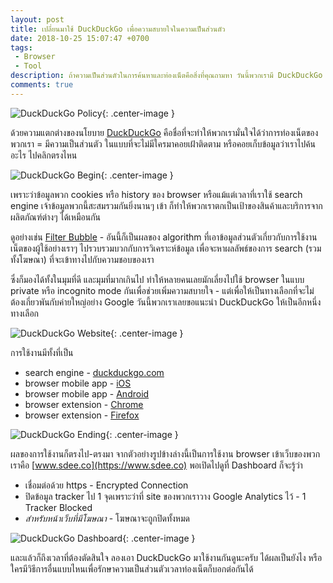 ```yaml
---
layout: post
title: เปลี่ยนมาใช้ DuckDuckGo เพื่อความสบายใจในความเป็นส่วนตัว
date: 2018-10-25 15:07:47 +0700
tags:
 - Browser
 - Tool
description: ถ้าความเป็นส่วนตัวในการค้นหาและท่องเน็ตคือสิ่งที่คุณถามหา วันนี้พวกเรามี DuckDuckGo มาแนะนำ
comments: true
---
```

![DuckDuckGo Policy](https://res.cloudinary.com/sdees-reallife/image/upload/c_scale,w_600/v1540472335/Screenshot_2018-10-25_DuckDuckGo_Privacy.png){: .center-image }

ด้วยความแตกต่างของนโยบาย [DuckDuckGo](https://duckduckgo.com/privacy) คือชื่อที่จะทำให้พวกเรามั่นใจได้ว่าการท่องเน็ตของพวกเรา = มีความเป็นส่วนตัว ในแบบที่จะไม่มีใครมาคอยเฝ้าติดตาม หรือคอยเก็บข้อมูลว่าเราไปค้นอะไร ไปคลิกตรงไหน

![DuckDuckGo Begin](https://res.cloudinary.com/sdees-reallife/image/upload/c_scale,w_600/v1540455500/DuckDuckGo_Browser_Extension_Mobile_App.png){: .center-image }

เพราะว่าข้อมูลพวก cookies หรือ history ของ browser หรือแม้แต่เวลาที่เราใช้ search engine เจ้าข้อมูลพวกนี้สะสมรวมกันยิ่งนานๆ เข้า ก็ทำให้พวกเราตกเป็นเป้าของสินค้าและบริการจากผลิตภัณฑ์ต่างๆ ได้เหมือนกัน

ดูอย่างเช่น [Filter Bubble](https://en.wikipedia.org/wiki/Filter_bubble) - อันนี้ก็เป็นผลของ algorithm ที่เอาข้อมูลส่วนตัวเกี่ยวกับการใช้งานเน็ตของผู้ใช้อย่างเราๆ ไปรวบรวมบวกกับการวิเคราะห์ข้อมูล เพื่อจะหาผลลัพธ์ของการ search (รวมทั้งโฆษณา) ที่จะเข้าทางไปกับความชอบของเรา

ซึ่งก็มองได้ทั้งในมุมที่ดี และมุมที่มากเกินไป ทำให้หลายคนเลยมักเลี่ยงไปใช้ browser ในแบบ private หรือ incognito mode กันเพื่อช่วยเพิ่มความสบายใจ - แต่เพื่อให้เป็นทางเลือกที่จะไม่ต้องเกี่ยวพันกับค่ายใหญ่อย่าง Google วันนี้พวกเราเลยขอแนะนำ DuckDuckGo ให้เป็นอีกหนึ่งทางเลือก

![DuckDuckGo Website](https://res.cloudinary.com/sdees-reallife/image/upload/c_scale,w_600/v1540471375/Screenshot_2018-10-25_DuckDuckGo_Privacy_simplified.png){: .center-image }

การใช้งานมีทั้งที่เป็น
* search engine - [duckduckgo.com](https://duckduckgo.com/)
* browser mobile app - [iOS](https://itunes.apple.com/us/app/duckduckgo-search-stories/id663592361?mt=8)
* browser mobile app - [Android](https://play.google.com/store/apps/details?id=com.duckduckgo.mobile.android)
* browser extension - [Chrome](https://chrome.google.com/webstore/detail/duckduckgo-privacy-essent/bkdgflcldnnnapblkhphbgpggdiikppg)
* browser extension - [Firefox](https://addons.mozilla.org/en-US/firefox/addon/duckduckgo-for-firefox/)

![DuckDuckGo Ending](https://res.cloudinary.com/sdees-reallife/image/upload/c_scale,w_400/v1540458660/Screenshot_20181025-150303.png){: .center-image }

ผลของการใช้งานก็ตรงไป-ตรงมา จากตัวอย่างรูปข้างล่างนี้เป็นการใช้งาน browser เข้าเว็บของพวกเราคือ [www.sdee.co](https://www.sdee.co) พอเปิดไปดูที่ Dashboard ก็จะรู้ว่า
* เชื่อมต่อด้วย https - Encrypted Connection
* ปิดข้อมูล tracker ไป 1 จุดเพราะว่าที่ site ของพวกเราวาง Google Analytics ไว้ - 1 Tracker Blocked
* *สำหรับหน้าเว็บที่มีโฆษณา* - โฆษณาจะถูกปิดทั้งหมด

![DuckDuckGo Dashboard](https://res.cloudinary.com/sdees-reallife/image/upload/c_scale,w_400/v1540472590/Screenshot_20181025-192354.png){: .center-image }

และแล้วก็ถึงเวลาที่ต้องตัดสินใจ ลองเอา DuckDuckGo มาใช้งานกันดูนะครับ ได้ผลเป็นยังไง หรือใครมีวิธีการอื่นแบบไหนเพื่อรักษาความเป็นส่วนตัวเวลาท่องเน็ตก็บอกต่อกันได้
